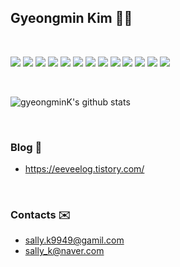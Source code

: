 ## Gyeongmin Kim 🙂✨

<br>

<img src="https://img.shields.io/badge/Javascript-F7DF1E?style=for-the-badge&logo=Javascript&logoColor=white"> <img src="https://img.shields.io/badge/Typescript-3178C6?style=for-the-badge&logo=Typescript&logoColor=white"> <img src="https://img.shields.io/badge/Node.js-339933?style=for-the-badge&logo=Node.js&logoColor=white"> <img src="https://img.shields.io/badge/Express-000000?style=for-the-badge&logo=Node.js&logoColor=white"> <img src="https://img.shields.io/badge/React.js-61DAFB?style=for-the-badge&logo=Node.js&logoColor=white"> <img src="https://img.shields.io/badge/html-E34F26?style=for-the-badge&logo=Mysql&logoColor=white"> <img src="https://img.shields.io/badge/css-1572B6?style=for-the-badge&logo=Mysql&logoColor=white"> <img src="https://img.shields.io/badge/Python-3776AB?style=for-the-badge&logo=Python&logoColor=white"> <img src="https://img.shields.io/badge/Mysql-4479A1?style=for-the-badge&logo=Mysql&logoColor=white"> <img src="https://img.shields.io/badge/MongoDB-47A248?style=for-the-badge&logo=Mysql&logoColor=white">  <img src="https://img.shields.io/badge/Elasticsearch-005571?style=for-the-badge&logo=Mysql&logoColor=white">  <img src="https://img.shields.io/badge/Sequelize-52B0E7?style=for-the-badge&logo=Mysql&logoColor=white">  <img src="https://img.shields.io/badge/Docker-2496ED?style=for-the-badge&logo=Mysql&logoColor=white"> 

<!-- <img src="https://img.shields.io/badge/Django-092E20?style=for-the-badge&logo=Python&logoColor=white">  -->


<br>


![gyeongminK's github stats](https://github-readme-stats.vercel.app/api?username=gyeongminK&theme=cobalt&show_icons=true)

<br>

### Blog 🌱
- https://eeveelog.tistory.com/

<br>

### Contacts ✉️ 
- sally.k9949@gamil.com
- sally_k@naver.com

<!--
**gyeongminK/gyeongminK** is a ✨ _special_ ✨ repository because its `README.md` (this file) appears on your GitHub profile.

Here are some ideas to get you started:

- 🔭 I’m currently working on ...
- 🌱 I’m currently learning ...
- 👯 I’m looking to collaborate on ...
- 🤔 I’m looking for help with ...
- 💬 Ask me about ...
- 📫 How to reach me: ...
- 😄 Pronouns: ...
- ⚡ Fun fact: ...
-->
